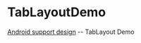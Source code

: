 # TabLayoutDemo
[Android support design](https://developer.android.com/reference/android/support/design/widget/TabLayout.html) -- TabLayout Demo


